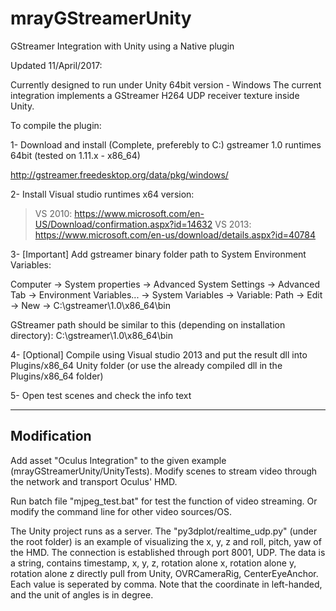 # mrayGStreamerUnity
GStreamer Integration with Unity using a Native plugin 

Updated 11/April/2017:

Currently designed to run under Unity 64bit version - Windows
The current integration implements a GStreamer H264 UDP receiver texture inside Unity. 

To compile the plugin:

1- Download and install (Complete, preferebly to C:\) gstreamer 1.0 runtimes 64bit (tested on 1.11.x - x86_64)

http://gstreamer.freedesktop.org/data/pkg/windows/

2- Install Visual studio runtimes x64 version:
> VS 2010:
https://www.microsoft.com/en-US/Download/confirmation.aspx?id=14632
> VS 2013:
https://www.microsoft.com/en-us/download/details.aspx?id=40784


3- [Important] Add gstreamer binary folder path to System Environment Variables:

Computer -> System properties -> Advanced System Settings -> Advanced Tab -> Environment Variables... -> System Variables -> Variable: Path -> Edit -> New -> C:\gstreamer\1.0\x86_64\bin


GStreamer path should be similar to this (depending on installation directory):
C:\gstreamer\1.0\x86_64\bin

4- [Optional] Compile using Visual studio 2013 and put the result dll into Plugins/x86_64 Unity folder (or use the already compiled dll in the Plugins/x86_64 folder)

5- Open test scenes and check the info text 

----
## Modification

Add asset "Oculus Integration" to the given example (mrayGStreamerUnity/UnityTests). Modify scenes to stream video through the network and transport Oculus' HMD.

Run batch file "mjpeg_test.bat" for test the function of video streaming. Or modify the command line for other video sources/OS.

The Unity project runs as a server. The "py3dplot/realtime_udp.py" (under the root folder) is an example of visualizing the x, y, z and roll, pitch, yaw of the HMD. The connection is established through port 8001, UDP. The data is a string, contains timestamp, x, y, z, rotation alone x, rotation alone y, rotation alone z directly pull from Unity, OVRCameraRig, CenterEyeAnchor. Each value is seperated by comma. Note that the coordinate in left-handed, and the unit of angles is in degree.
